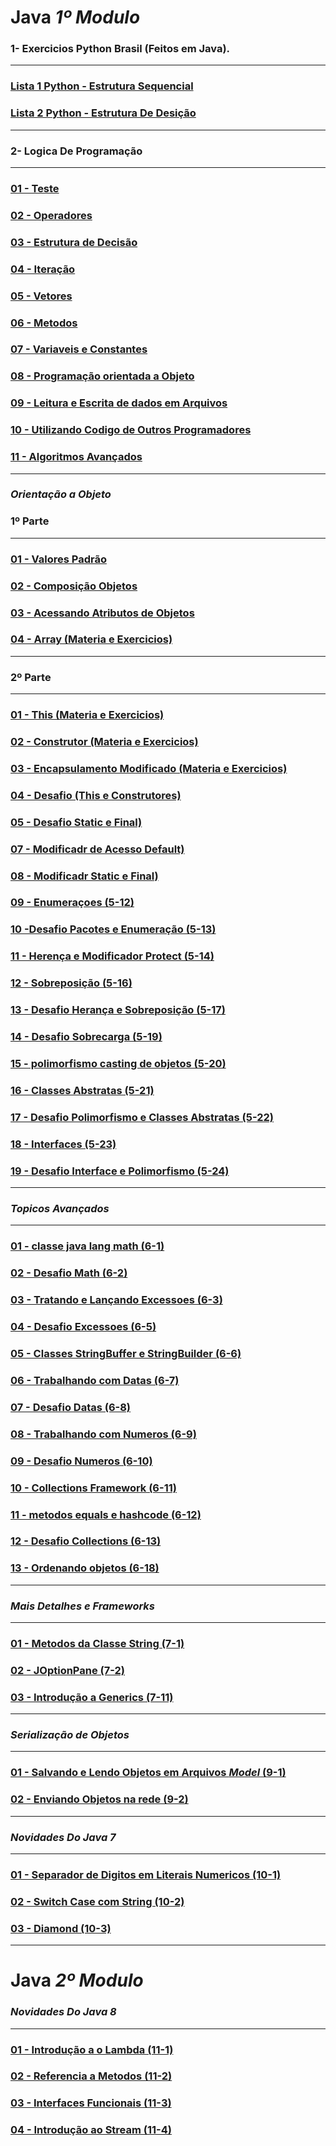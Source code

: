  # Java _1º Modulo_

### 1- Exercicios Python Brasil (Feitos em Java).
----
### [ Lista 1 Python - Estrutura Sequencial ](https://github.com/JoaoSchrock/Java/tree/main/Lista%201%20-%20Estrutura%20Sequencial/Exercicio-sequencial-main/)
### [ Lista 2 Python - Estrutura De Desição ](https://github.com/JoaoSchrock/Java/tree/main/Lista%202%20-%20Estrutura%20de%20Desi%C3%A7%C3%A3o/EstruturadeDesi-o-main/)
----

### 2- Logica De Programação
----
### [01 - Teste](https://github.com/JoaoSchrock/Java/tree/main/Testes/)

### [02 - Operadores ](https://github.com/JoaoSchrock/Java/tree/main/Operadores/ExerciciosJava-main/)


### [03 - Estrutura de Decisão ](https://github.com/JoaoSchrock/Java/tree/main/estrutura_de_decisao/)


### [04 - Iteração ](https://github.com/JoaoSchrock/Java/tree/main/Itera%C3%A7%C3%A3o/)


### [05 - Vetores ](https://github.com/JoaoSchrock/Java/tree/main/Vetores/)


### [06 - Metodos ](https://github.com/JoaoSchrock/Java/tree/main/metodos/)


### [07 - Variaveis e Constantes ](https://github.com/JoaoSchrock/Java/tree/main/variaveis_e_constantes_3/)


### [08 - Programação orientada a Objeto](https://github.com/JoaoSchrock/Java/tree/main/ProgramacaoORientadaAObjeto/)


### [09 - Leitura e Escrita de dados em Arquivos](https://github.com/JoaoSchrock/Java/tree/main/leituraeescrtitadedadosemarquivos/)


### [10 - Utilizando Codigo de Outros Programadores](https://github.com/JoaoSchrock/Java/tree/main/utilizando_codigo_de_outros_programadores/)


### [11 - Algoritmos Avançados](https://github.com/JoaoSchrock/Java/tree/main/algoritmos_avancados/)
----

###    _Orientação a Objeto_
### 1º Parte
----
### [01 - Valores Padrão](https://github.com/JoaoSchrock/Java/tree/main/valores_padrao/)

### [02 - Composição Objetos](https://github.com/JoaoSchrock/Java/tree/main/composicaoObjetos/)

### [03 - Acessando Atributos de Objetos](https://github.com/JoaoSchrock/Java/tree/main/acessando_Atributos_de_Objetos/)

### [04 - Array (Materia e Exercicios)](https://github.com/JoaoSchrock/Java/tree/main/Arrays/exercicio/)
----

### 2º Parte
----
### [01 - This (Materia e Exercicios)](https://github.com/JoaoSchrock/Java/tree/main/o_objeto_this/)

### [02 - Construtor (Materia e Exercicios)](https://github.com/JoaoSchrock/Java/tree/main/OrientacaoAobjetoParte2/)

### [03 - Encapsulamento Modificado (Materia e Exercicios)](https://github.com/JoaoSchrock/Java/tree/main/encapsulamentoemodificadoresdeacessopubliceprivate/)

### [04 - Desafio (This e Construtores)](https://github.com/JoaoSchrock/Java/tree/main/o_objeto_this/desafio_objeto_this_e_construtores/)

### [05 - Desafio Static e Final)](https://github.com/JoaoSchrock/Java/tree/main/Desafio_Static_e_Final/)

### [07 - Modificadr de Acesso Default)](https://github.com/JoaoSchrock/Java/tree/main/Modificadordeacessodefault/)

### [08 - Modificadr Static e Final)](https://github.com/JoaoSchrock/Java/tree/main/modificadorstaticefinal/)

### [09 - Enumeraçoes (5-12)](https://github.com/JoaoSchrock/Java/tree/main/enumeracoes_5_12/)

### [10 -Desafio Pacotes e Enumeração (5-13)](https://github.com/JoaoSchrock/Java/tree/main/desafio_pacotes_e_enumeracoes_5_13/)

### [11 - Herença e Modificador Protect (5-14)](https://github.com/JoaoSchrock/Java/tree/main/HerancaEmodificadorProtect5_14/)

### [12 - Sobreposição (5-16)](https://github.com/JoaoSchrock/Java/tree/main/Sobreposicao_5_16/)

### [13 - Desafio Herança e Sobreposição (5-17)](https://github.com/JoaoSchrock/Java/tree/main/desafio_heranca_e_sobreposicao_5_17/)

### [14 - Desafio Sobrecarga (5-19)](https://github.com/JoaoSchrock/Java/tree/main/_5_19_exercicio_sobrecarga/)

### [15 - polimorfismo casting de objetos (5-20)](https://github.com/JoaoSchrock/Java/tree/main/_5_20_polimorfismo_casting_de_objetos/)

### [16 - Classes Abstratas (5-21)](https://github.com/JoaoSchrock/Java/tree/main/_5_21_classes_abstratas/)

### [17 - Desafio Polimorfismo e Classes Abstratas (5-22)](https://github.com/JoaoSchrock/Java/tree/main/_5_22_desafio_polimorfismo_e_classes_abstratas/)

### [18 - Interfaces (5-23)](https://github.com/JoaoSchrock/Java/tree/main/_5_23_interfaces/)

### [19 - Desafio Interface e Polimorfismo (5-24)](https://github.com/JoaoSchrock/Java/tree/main/DesafioInterfaceePolimorfismo/)
----

###    _Topicos Avançados_  
----
### [01 - classe java lang math (6-1)](https://github.com/JoaoSchrock/Java/tree/main/_6_topcos_avancados_6_2_classe_java_lang__math/)
  
### [02 - Desafio Math (6-2)](https://github.com/JoaoSchrock/Java/tree/main/Exercicio_Topicos_Avancados/)

### [03 - Tratando e Lançando Excessoes (6-3)](https://github.com/JoaoSchrock/Java/tree/main/_6_4_tratando_e_lancando_excecoes/)
  
### [04 - Desafio Excessoes (6-5)](https://github.com/JoaoSchrock/Java/tree/main/_6_5_desafio_excecoes/)
     
### [05 - Classes StringBuffer e StringBuilder (6-6)](https://github.com/JoaoSchrock/Java/tree/main/_6_6_Classes_StringBuffer_e_StringBuilder/)
 
### [06 - Trabalhando com Datas (6-7)](https://github.com/JoaoSchrock/Java/tree/main/_6_7_trabalhando_com_datas/)
  
### [07 - Desafio Datas (6-8)](https://github.com/JoaoSchrock/Java/tree/main/DesafioDatas/)

### [08 - Trabalhando com Numeros (6-9)](https://github.com/JoaoSchrock/Java/tree/main/_6_9_trabalhando_com_numeros/)
   
### [09 - Desafio Numeros (6-10)](https://github.com/JoaoSchrock/Java/tree/main/Desafio_Numeros/)

### [10 - Collections Framework (6-11)](https://github.com/JoaoSchrock/Java/tree/main/_6_11_collectionsframework/)

### [11 - metodos equals e hashcode  (6-12)](https://github.com/JoaoSchrock/Java/tree/main/_6_12_metodos_equals_e_hashCode/)

### [12 - Desafio Collections  (6-13)](https://github.com/JoaoSchrock/Java/tree/main/DesafioCollections/)

### [13 - Ordenando objetos  (6-18)](https://github.com/JoaoSchrock/Java/tree/main/_6_18_ordenando_objetos/)
----      

###    _Mais Detalhes e Frameworks_  
----      
### [01 - Metodos da Classe String  (7-1)](https://github.com/JoaoSchrock/Java/tree/main/_7_mais_detalhes_e_frameworks_7_1__metodos_da_classe_string/)
      
### [02 - JOptionPane  (7-2)](https://github.com/JoaoSchrock/Java/tree/main/_7_2_joptionpane/)
      
### [03 - Introdução a Generics  (7-11)](https://github.com/JoaoSchrock/Java/tree/main/_7_11_intruducao_a_generics/)
----      

###    _Serialização de Objetos_  
----      
### [01 - Salvando e Lendo Objetos em Arquivos _Model_  (9-1)](https://github.com/JoaoSchrock/Java/tree/main/model/)

### [02 - Enviando Objetos na rede (9-2)](https://github.com/JoaoSchrock/Java/tree/main/_9_2_enviando_objetos_na_rede/)
----      
###    _Novidades Do  Java 7_  
----      
### [01 - Separador de Digitos em Literais Numericos (10-1)](https://github.com/JoaoSchrock/Java/tree/main/_10_novidades_do_java__7_10_1_separador_de_digitos_em_literais_numericos/)

### [02 - Switch Case com String (10-2)](https://github.com/JoaoSchrock/Java/tree/main/_10_novidades_do_java__7_10_1_separador_de_digitos_em_literais_numericos/)

### [03 - Diamond (10-3)](https://github.com/JoaoSchrock/Java/tree/main/_10_3_diamond/)
----
# Java _2º Modulo_

###    _Novidades Do  Java 8_  
----      
### [01 - Introdução a o Lambda (11-1)](https://github.com/JoaoSchrock/Java/tree/main/_11_1_introducao_ao_lambda_/)

### [02 - Referencia a Metodos (11-2)](https://github.com/JoaoSchrock/Java/tree/main/_11_2_referencia_a_metodos/)

### [03 - Interfaces Funcionais (11-3)](https://github.com/JoaoSchrock/Java/tree/main/_11_3_interfaces_funcionais/)

### [04 - Introdução ao Stream (11-4)](https://github.com/JoaoSchrock/Java/tree/main/_11_4_introducao_ao_stream/)


